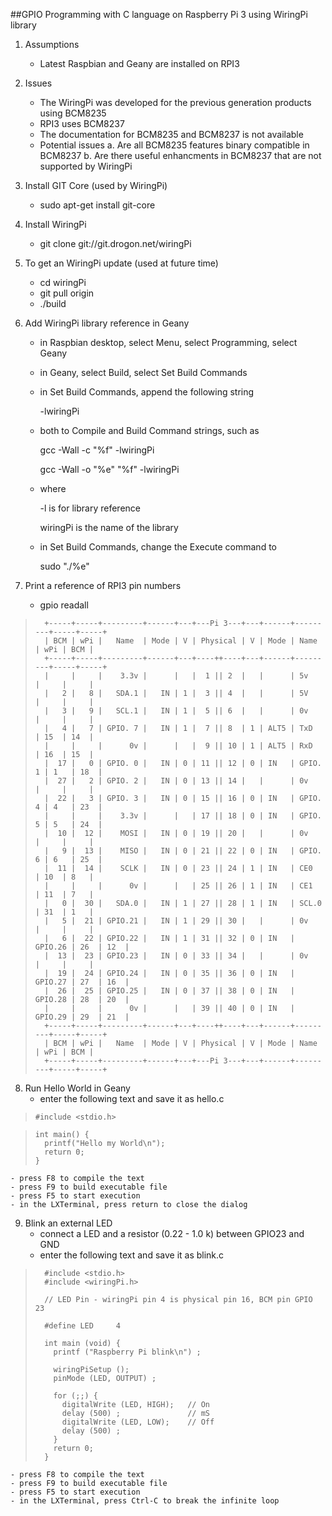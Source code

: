 ##GPIO Programming with C language on Raspberry Pi 3 using WiringPi library

1.	Assumptions
	- Latest Raspbian and Geany are installed on RPI3

2.	Issues
	- The WiringPi was developed for the previous generation products using BCM8235
	- RPI3 uses BCM8237
	- The documentation for BCM8235 and BCM8237 is not available
	- Potential issues
		a. Are all BCM8235 features binary compatible in BCM8237
		b. Are there useful enhancments in BCM8237 that are not supported by WiringPi

3.	Install GIT Core (used by WiringPi)
	- sudo apt-get install git-core

4.	Install WiringPi
	- git clone git://git.drogon.net/wiringPi

5.	To get an WiringPi update (used at future time)
	- cd wiringPi
	- git pull origin
	- ./build

6.	Add WiringPi library reference in Geany
	- in Raspbian desktop, select Menu, select Programming, select Geany
	- in Geany, select Build, select Set Build Commands
	- in Set Build Commands, append the following string
	
		-lwiringPi
		
	- both to Compile and Build Command strings, such as
	
		gcc -Wall -c "%f" -lwiringPi
		
		gcc -Wall -o "%e" "%f" -lwiringPi
		
	- where
	
		-l is for library reference
		
		wiringPi is the name of the library
		
	- in Set Build Commands, change the Execute command to
	
		sudo "./%e"

7.	Print a reference of RPI3 pin numbers
	- gpio readall

>		+-----+-----+---------+------+---+---Pi 3---+---+------+---------+-----+-----+
>		| BCM | wPi |   Name  | Mode | V | Physical | V | Mode | Name    | wPi | BCM |
>		+-----+-----+---------+------+---+----++----+---+------+---------+-----+-----+
>		|     |     |    3.3v |      |   |  1 || 2  |   |      | 5v      |     |     |
>		|   2 |   8 |   SDA.1 |   IN | 1 |  3 || 4  |   |      | 5V      |     |     |
>		|   3 |   9 |   SCL.1 |   IN | 1 |  5 || 6  |   |      | 0v      |     |     |
>		|   4 |   7 | GPIO. 7 |   IN | 1 |  7 || 8  | 1 | ALT5 | TxD     | 15  | 14  |
>		|     |     |      0v |      |   |  9 || 10 | 1 | ALT5 | RxD     | 16  | 15  |
>		|  17 |   0 | GPIO. 0 |   IN | 0 | 11 || 12 | 0 | IN   | GPIO. 1 | 1   | 18  |
>		|  27 |   2 | GPIO. 2 |   IN | 0 | 13 || 14 |   |      | 0v      |     |     |
>		|  22 |   3 | GPIO. 3 |   IN | 0 | 15 || 16 | 0 | IN   | GPIO. 4 | 4   | 23  |
>		|     |     |    3.3v |      |   | 17 || 18 | 0 | IN   | GPIO. 5 | 5   | 24  |
>		|  10 |  12 |    MOSI |   IN | 0 | 19 || 20 |   |      | 0v      |     |     |
>		|   9 |  13 |    MISO |   IN | 0 | 21 || 22 | 0 | IN   | GPIO. 6 | 6   | 25  |
>		|  11 |  14 |    SCLK |   IN | 0 | 23 || 24 | 1 | IN   | CE0     | 10  | 8   |
>		|     |     |      0v |      |   | 25 || 26 | 1 | IN   | CE1     | 11  | 7   |
>		|   0 |  30 |   SDA.0 |   IN | 1 | 27 || 28 | 1 | IN   | SCL.0   | 31  | 1   |
>		|   5 |  21 | GPIO.21 |   IN | 1 | 29 || 30 |   |      | 0v      |     |     |
>		|   6 |  22 | GPIO.22 |   IN | 1 | 31 || 32 | 0 | IN   | GPIO.26 | 26  | 12  |
>		|  13 |  23 | GPIO.23 |   IN | 0 | 33 || 34 |   |      | 0v      |     |     |
>		|  19 |  24 | GPIO.24 |   IN | 0 | 35 || 36 | 0 | IN   | GPIO.27 | 27  | 16  |
>		|  26 |  25 | GPIO.25 |   IN | 0 | 37 || 38 | 0 | IN   | GPIO.28 | 28  | 20  |
>		|     |     |      0v |      |   | 39 || 40 | 0 | IN   | GPIO.29 | 29  | 21  |
>		+-----+-----+---------+------+---+----++----+---+------+---------+-----+-----+
>		| BCM | wPi |   Name  | Mode | V | Physical | V | Mode | Name    | wPi | BCM |
>		+-----+-----+---------+------+---+---Pi 3---+---+------+---------+-----+-----+

8.	Run Hello World in Geany
	- enter the following text and save it as hello.c

>     #include <stdio.h>

>     int main() {
> 	    printf("Hello my World\n");
> 	    return 0;
>     }

	- press F8 to compile the text
	- press F9 to build executable file
	- press F5 to start execution
	- in the LXTerminal, press return to close the dialog

9.	Blink an external LED
	- connect a LED and a resistor (0.22 - 1.0 k) between GPIO23 and GND
	- enter the following text and save it as blink.c
	
>		#include <stdio.h>
>		#include <wiringPi.h>
>
>		// LED Pin - wiringPi pin 4 is physical pin 16, BCM pin GPIO 23
>
>		#define LED     4
>
>		int main (void) {
>		  printf ("Raspberry Pi blink\n") ;
>
>		  wiringPiSetup ();
>		  pinMode (LED, OUTPUT) ;
>
>		  for (;;) {
>		    digitalWrite (LED, HIGH);   // On
>		    delay (500) ;               // mS
>		    digitalWrite (LED, LOW);    // Off
>		    delay (500) ;
>		  }
>		  return 0;
>		}

	- press F8 to compile the text
	- press F9 to build executable file
	- press F5 to start execution
	- in the LXTerminal, press Ctrl-C to break the infinite loop
